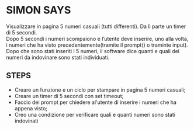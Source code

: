SIMON SAYS
========

Visualizzare in pagina 5 numeri casuali (tutti differenti). Da lì parte un timer di 5 secondi. <br>
Dopo 5 secondi i numeri scompaiono e l’utente deve inserire, uno alla volta, i numeri che ha visto precedentemente(tramite il prompt() o traminte input). <br>
Dopo che sono stati inseriti i 5 numeri, il software dice quanti e quali dei numeri da indovinare sono stati individuati.

## STEPS

- Creare un funzione e un ciclo per stampare in pagina 5 numeri casuali;
- Creare un timer di 5 secondi con set timeout;
- Faccio dei prompt per chiedere al'utente di inserire i numeri che ha appena visto;
- Creo una condizione per verificare quali e quanti numeri sono stati indovinati
